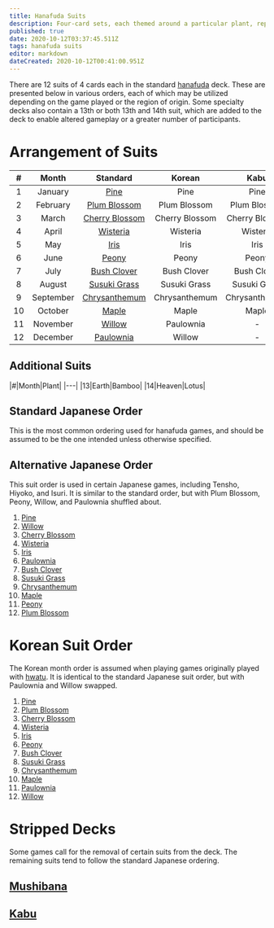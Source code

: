 ```yaml
---
title: Hanafuda Suits
description: Four-card sets, each themed around a particular plant, representing a specific month or number
published: true
date: 2020-10-12T03:37:45.511Z
tags: hanafuda suits
editor: markdown
dateCreated: 2020-10-12T00:41:00.951Z
---
```


There are 12 suits of 4 cards each in the standard [hanafuda](/en/hanafuda) deck. These are presented below in various orders, each of which may be utilized depending on the game played or the region of origin. Some specialty decks also contain a 13th or both 13th and 14th suit, which are added to the deck to enable altered gameplay or a greater number of participants.
# Arrangement of Suits
|#|Month|Standard|Korean|Kabu|Mushi|Alternative|
|:---:|:---:|:---:|:---:|:---:|:---:|:---:|
|1|January|[Pine](/en/hanafuda/suits/pine)|Pine|Pine|Pine|Pine|
|2|February|[Plum Blossom](/en/hanafuda/suits/plum-blossom)|Plum Blossom|Plum Blossom|Plum Blossom|Willow|
|3|March|[Cherry Blossom](/en/hanafuda/suits/cherry-blossom)|Cherry Blossom|Cherry Blossom|Cherry Blossom|Cherry Blossom|
|4|April|[Wisteria](/en/hanafuda/suits/wisteria)|Wisteria|Wisteria|Wisteria|Wisteria|
|5|May|[Iris](/en/hanafuda/suits/iris)|Iris|Iris|Iris|Iris|
|6|June|[Peony](/en/hanafuda/suits/peony)|Peony|Peony|Susuki Grass|Paulownia|
|7|July|[Bush Clover](/en/hanafuda/suits/bush-clover)|Bush Clover|Bush Clover|Chrysanthemum|Bush Clover|
|8|August|[Susuki Grass](/en/hanafuda/suits/susuki-grass)|Susuki Grass|Susuki Grass|Maple|Susuki Grass|
|9|September|[Chrysanthemum](/en/hanafuda/suits/chrysanthemum)|Chrysanthemum|Chrysanthemum|Willow|Chrysanthemum|
|10|October|[Maple](/en/hanafuda/suits/maple)|Maple|Maple|Paulownia|Maple|
|11|November|[Willow](/en/hanafuda/suits/willow)|Paulownia|-|-|Peony|
|12|December|[Paulownia](/en/hanafuda/suits/paulownia)|Willow|-|-|Plum Blossom|

## Additional Suits
|#|Month|Plant|
|---|
|13|Earth|Bamboo|
|14|Heaven|Lotus|

## Standard Japanese Order
This is the most common ordering used for hanafuda games, and should be assumed to be the one intended unless otherwise specified.
## Alternative Japanese Order
This suit order is used in certain Japanese games, including Tensho, Hiyoko, and Isuri. It is similar to the standard order, but with Plum Blossom, Peony, Willow, and Paulownia shuffled about.
1. [Pine](/en/hanafuda/suits/pine)
2. [Willow](/en/hanafuda/suits/willow)
3. [Cherry Blossom](/en/hanafuda/suits/cherry-blossom)
4. [Wisteria](/en/hanafuda/suits/wisteria)
5. [Iris](/en/hanafuda/suits/iris)
6. [Paulownia](/en/hanafuda/suits/paulownia)
7. [Bush Clover](/en/hanafuda/suits/bush-clover)
8. [Susuki Grass](/en/hanafuda/suits/susuki-grass)
9. [Chrysanthemum](/en/hanafuda/suits/chrysanthemum)
10. [Maple](/en/hanafuda/suits/maple)
11. [Peony](/en/hanafuda/suits/peony)
12. [Plum Blossom](/en/hanafuda/suits/plum-blossom)
# Korean Suit Order
The Korean month order is assumed when playing games originally played with [hwatu](/en/hanafuda/hwatu). It is identical to the standard Japanese suit order, but with Paulownia and Willow swapped.
1. [Pine](/en/hanafuda/suits/pine)
2. [Plum Blossom](/en/hanafuda/suits/plum-blossom)
3. [Cherry Blossom](/en/hanafuda/suits/cherry-blossom)
4. [Wisteria](/en/hanafuda/suits/wisteria)
5. [Iris](/en/hanafuda/suits/iris)
6. [Peony](/en/hanafuda/suits/peony)
7. [Bush Clover](/en/hanafuda/suits/bush-clover)
8. [Susuki Grass](/en/hanafuda/suits/susuki-grass)
9. [Chrysanthemum](/en/hanafuda/suits/chrysanthemum)
10. [Maple](/en/hanafuda/suits/maple)
11. [Paulownia](/en/hanafuda/suits/paulownia)
12. [Willow](/en/hanafuda/suits/willow)
# Stripped Decks
Some games call for the removal of certain suits from the deck. The remaining suits tend to follow the standard Japanese ordering.
## [Mushibana](/en/hanafuda/patterns/mushibana)
## [Kabu](/en/kabufuda)

